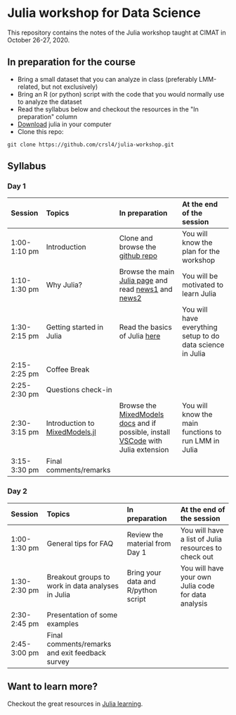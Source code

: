 # Julia workshop for Data Science

This repository contains the notes of the Julia workshop taught at CIMAT in October 26-27, 2020.


## In preparation for the course
- Bring a small dataset that you can analyze in class (preferably LMM-related, but not exclusively)
- Bring an R (or python) script with the code that you would normally use to analyze the dataset
- Read the syllabus below and checkout the resources in the "In preparation" column
- [Download](https://julialang.org/) julia in your computer
- Clone this repo:
```shell
git clone https://github.com/crsl4/julia-workshop.git
```

## Syllabus

### Day 1

| Session     | Topics | In preparation     | At the end of the session |
| :---        |    :---  |  :--- | :--- |
| 1:00-1:10 pm | Introduction  | Clone and browse the [github repo](https://github.com/crsl4/julia-workshop.git)      | You will know the plan for the workshop |
| 1:10-1:30 pm | Why Julia? | Browse the main [Julia page](https://julialang.org/) and read [news1](https://www.zdnet.com/article/programming-language-julia-version-1-5-is-out-lots-of-new-features-better-performance/) and [news2](https://www.zdnet.com/article/programming-languages-julia-touts-its-speed-edge-over-python-and-r/)  | You will be motivated to learn Julia |
| 1:30-2:15 pm | Getting started in Julia | Read the basics of Julia [here](https://learnxinyminutes.com/docs/julia/) | You will have everything setup to do data science in Julia |
| 2:15-2:25 pm | Coffee Break  |       |   |
| 2:25-2:30 pm | Questions check-in |       |   |
| 2:30-3:15 pm | Introduction to [MixedModels.jl](https://github.com/JuliaStats/MixedModels.jl) | Browse the [MixedModels docs](https://juliastats.org/MixedModels.jl/stable/) and if possible, install [VSCode](https://code.visualstudio.com/) with Julia extension     | You will know the main functions to run LMM in Julia |
| 3:15-3:30 pm | Final comments/remarks |       |   |



### Day 2

| Session     | Topics | In preparation     | At the end of the session |
| :---        |    :---  |  :--- | :--- |
| 1:00-1:30 pm |  General tips for FAQ  |  Review the material from Day 1  | You will have a list of Julia resources to check out |
| 1:30-2:30 pm | Breakout groups to work in data analyses in Julia | Bring your data and R/python script | You will have your own Julia code for data analysis |
| 2:30-2:45 pm | Presentation of some examples   |      |   |
| 2:45-3:00 pm | Final comments/remarks and exit feedback survey  |      |   |


## Want to learn more?

Checkout the great resources in [Julia learning](https://julialang.org/learning/).